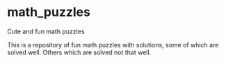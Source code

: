 # math_puzzles
Cute and fun math puzzles

This is a repository of fun math puzzles with solutions, some of which are solved well. Others which are solved not that well. 

